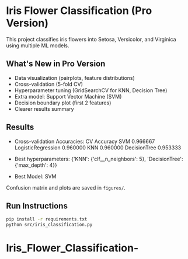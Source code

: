 # Iris Flower Classification (Pro Version)

This project classifies iris flowers into Setosa, Versicolor, and Virginica using multiple ML models.

## What's New in Pro Version
- Data visualization (pairplots, feature distributions)
- Cross-validation (5-fold CV)
- Hyperparameter tuning (GridSearchCV for KNN, Decision Tree)
- Extra model: Support Vector Machine (SVM)
- Decision boundary plot (first 2 features)
- Clearer results summary

## Results
- Cross-validation Accuracies:
                    CV Accuracy
SVM                    0.966667
LogisticRegression     0.960000
KNN                    0.960000
DecisionTree           0.953333

- Best hyperparameters:
{'KNN': {'clf__n_neighbors': 5}, 'DecisionTree': {'max_depth': 4}}

- Best Model: SVM

Confusion matrix and plots are saved in `figures/`.

## Run Instructions
```bash
pip install -r requirements.txt
python src/iris_classification.py
```
# Iris_Flower_Classification-
